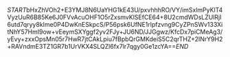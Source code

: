 $START$bHxZhVOh2+E3YMJ8N6UaYHG1kE43U/pxvhhhRO/VY/imSxlmPyKlT4VyzUuR6B85Ke6J0FVvAcuOHF1O5rZxsmvKlSEfCE64+8U2cmdWDsLZUlRjI6utd7qryy8kIme0P4DwKnESkpcS/P56psk6UfNE1rlpfzvng9CyZPnSWv133XitNhY57HmI9ow+vEeymSXYggf2yv2FJy+JU6ND/JJGgwz/KfcDx7piCMeAg3/yEvy+zxxOpsMn05r7HwR7jtCAkLpiu7fBpbQrGMKdeiS5C2qrTHZ+2INrY9H2+RAVndmE3TZ1GR7b1UrVKX4SLQZl6fx7lr7qgy0Ge1zcYA==$END$